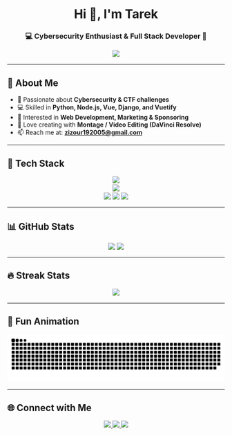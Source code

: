 <!-- Header مع صورة متحركة -->
<h1 align="center">Hi 👋, I'm Tarek</h1>
<h3 align="center">💻 Cybersecurity Enthusiast & Full Stack Developer 🚀</h3>

<p align="center">
  <img src="https://media.giphy.com/media/qgQUggAC3Pfv687qPC/giphy.gif" width="300"/>
</p>

---

## 🌟 About Me  
- 🔐 Passionate about **Cybersecurity & CTF challenges**  
- 💻 Skilled in **Python, Node.js, Vue, Django, and Vuetify**  
- 🎨 Interested in **Web Development, Marketing & Sponsoring**  
- 🎥 Love creating with **Montage / Video Editing (DaVinci Resolve)**  
- 📫 Reach me at: **zizour192005@gmail.com**

---

## 🚀 Tech Stack  

<p align="center">
  <!-- الصف الأول -->
  <img src="https://skillicons.dev/icons?i=python,nodejs,express,vue,vuetify,tailwind,js,html,css" />
  <br/>
  <!-- الصف الثاني -->
  <img src="https://skillicons.dev/icons?i=django,github,git,chartjs,cpp,java,figma,photoshop" />
  <br/>
  <!-- Cyber + Marketing -->
  <img src="https://img.shields.io/badge/Cybersecurity-%23000000.svg?&style=for-the-badge&logo=protonvpn&logoColor=00FF00" />
  <img src="https://img.shields.io/badge/Marketing-%23FF4500.svg?&style=for-the-badge&logo=googleads&logoColor=white" />
  <img src="https://img.shields.io/badge/Sponsoring-%23FF0000.svg?&style=for-the-badge&logo=adguard&logoColor=white" />
</p>

---

## 📊 GitHub Stats  

<p align="center">
  <img src="https://github-readme-stats.vercel.app/api?username=zizou-123&show_icons=true&theme=radical" height="165"/>
  <img src="https://github-readme-stats.vercel.app/api/top-langs/?username=zizou-123&layout=compact&theme=radical" height="165"/>
</p>

---

## 🔥 Streak Stats  
<p align="center">
  <img src="https://streak-stats.demolab.com?user=zizou-123&theme=radical&hide_border=true" />
</p>

---

## 🎯 Fun Animation  

<p align="center">
  <img src="https://raw.githubusercontent.com/Platane/snk/output/github-contribution-grid-snake.svg" />
</p>

---

## 🌐 Connect with Me  

<p align="center">
  <a href="https://linkedin.com/in/your-linkedin" target="_blank">
    <img src="https://img.shields.io/badge/LinkedIn-%230077B5.svg?&style=for-the-badge&logo=linkedin&logoColor=white" />
  </a>
  <a href="mailto:zizour192005@gmail.com">
    <img src="https://img.shields.io/badge/Gmail-D14836?&style=for-the-badge&logo=gmail&logoColor=white" />
  </a>
  <a href="https://github.com/zizou-123" target="_blank">
    <img src="https://img.shields.io/badge/GitHub-100000?&style=for-the-badge&logo=github&logoColor=white" />
  </a>
</p>
